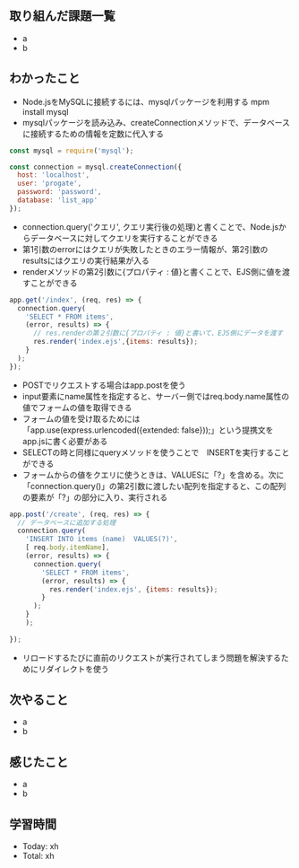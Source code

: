 ## 取り組んだ課題一覧
- a
- b
## わかったこと
- Node.jsをMySQLに接続するには、mysqlパッケージを利用する mpm install mysql
- mysqlパッケージを読み込み、createConnectionメソッドで、データベースに接続するための情報を定数に代入する
```javascript:test.js
const mysql = require('mysql');

const connection = mysql.createConnection({
  host: 'localhost',
  user: 'progate',
  password: 'password',
  database: 'list_app'
});
```
- connection.query('クエリ', クエリ実行後の処理)と書くことで、Node.jsからデータベースに対してクエリを実行することができる
- 第1引数のerrorにはクエリが失敗したときのエラー情報が、第2引数のresultsにはクエリの実行結果が入る
- renderメソッドの第2引数に{プロパティ : 値}と書くことで、EJS側に値を渡すことができる
```javascript:test.js
app.get('/index', (req, res) => {
  connection.query(
    'SELECT * FROM items',
    (error, results) => {
      // res.renderの第２引数に{プロパティ : 値}と書いて、EJS側にデータを渡す
      res.render('index.ejs',{items: results});
    }
  );
});
```
- POSTでリクエストする場合はapp.postを使う
- input要素にname属性を指定すると、サーバー側ではreq.body.name属性の値でフォームの値を取得できる
- フォームの値を受け取るためには「app.use(express.urlencoded({extended: false}));」という提携文をapp.jsに書く必要がある
- SELECTの時と同様にqueryメソッドを使うことで　INSERTを実行することができる
- フォームからの値をクエリに使うときは、VALUESに「?」を含める。次に「connection.query()」の第2引数に渡したい配列を指定すると、この配列の要素が「?」の部分に入り、実行される
```javascript:test.js
app.post('/create', (req, res) => {
  // データベースに追加する処理
  connection.query(
    'INSERT INTO items (name)  VALUES(?)',
    [ req.body.itemName],
    (error, results) => {
      connection.query(
        'SELECT * FROM items',
        (error, results) => {
          res.render('index.ejs', {items: results});
        }
      );
    }
    );
  
});
```
- リロードするたびに直前のリクエストが実行されてしまう問題を解決するためにリダイレクトを使う
## 次やること
- a
- b
## 感じたこと
- a
- b
## 学習時間
- Today: xh
- Total: xh

